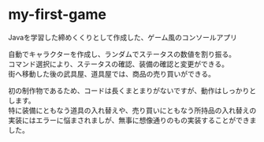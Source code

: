 # my-first-game
Javaを学習した締めくくりとして作成した、ゲーム風のコンソールアプリ  
  
自動でキャラクターを作成し、ランダムでステータスの数値を割り振る。    
コマンド選択により、ステータスの確認、装備の確認と変更ができる。  
街へ移動した後の武具屋、道具屋では、商品の売り買いができる。  
  
初の制作物であるため、コードは長くまとまりがないですが、動作はしっかりとします。  
特に装備にともなう道具の入れ替えや、売り買いにともなう所持品の入れ替えの実装にはエラーに悩まされましが、無事に想像通りのもの実装することができました。
